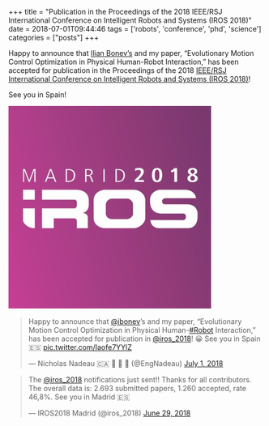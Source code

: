 +++
title = "Publication in the Proceedings of the 2018 IEEE/RSJ International Conference on Intelligent Robots and Systems (IROS 2018)"
date = 2018-07-01T09:44:46
tags = ['robots', 'conference', 'phd', 'science']
categories = ["posts"]
+++


‪Happy to announce that [Ilian Bonev’s](https://twitter.com/ibonev) and my paper, “Evolutionary Motion Control Optimization in Physical Human-Robot Interaction,” has been accepted for publication in the Proceedings of the 2018 [IEEE/RSJ International Conference on Intelligent Robots and Systems (IROS 2018)](https://www.iros2018.org/)! 

See you in Spain!

<!--more-->

![IROS 2018](iros-2018.jpg)

<blockquote class="twitter-tweet" data-lang="en"><p lang="en" dir="ltr">Happy to announce that <a href="https://twitter.com/ibonev?ref_src=twsrc%5Etfw">@ibonev</a>’s and my paper, “Evolutionary Motion Control Optimization in Physical Human-<a href="https://twitter.com/hashtag/Robot?src=hash&amp;ref_src=twsrc%5Etfw">#Robot</a> Interaction,” has been accepted for publication in <a href="https://twitter.com/iros_2018?ref_src=twsrc%5Etfw">@iros_2018</a>! 😀 See you in Spain 🇪🇸 <a href="https://t.co/Iaofe7YYlZ">pic.twitter.com/Iaofe7YYlZ</a></p>&mdash; Nicholas Nadeau 🇨🇦 🤖 🧠 🐍 (@EngNadeau) <a href="https://twitter.com/EngNadeau/status/1013405623927627776?ref_src=twsrc%5Etfw">July 1, 2018</a></blockquote>
<script async src="https://platform.twitter.com/widgets.js" charset="utf-8"></script>

<blockquote class="twitter-tweet" data-lang="en"><p lang="en" dir="ltr">The <a href="https://twitter.com/iros_2018?ref_src=twsrc%5Etfw">@iros_2018</a> notifications just sent!! Thanks for all contributors. The overall data is: 2.693 submitted papers, 1.260 accepted, rate 46,8%. See you in Madrid 🇪🇸</p>&mdash; IROS2018 Madrid (@iros_2018) <a href="https://twitter.com/iros_2018/status/1012669565120253953?ref_src=twsrc%5Etfw">June 29, 2018</a></blockquote>
<script async src="https://platform.twitter.com/widgets.js" charset="utf-8"></script>

